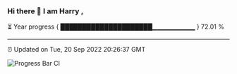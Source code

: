 ### Hi there 👋 I am Harry , 

⏳ Year progress { █████████████████████▁▁▁▁▁▁▁▁▁ } 72.01 %

---

⏰ Updated on Tue, 20 Sep 2022 20:26:37 GMT

![Progress Bar CI](https://github.com/duykhang68/duykhang68/workflows/Progress%20Bar%20CI/badge.svg)
